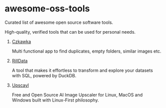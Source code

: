 # awesome-oss-tools
Curated list of awesome open source software tools.

High-quality, verified tools that can be used for personal needs.

1. [Czkawka](https://github.com/qarmin/czkawka)
   
   Multi functional app to find duplicates, empty folders, similar images etc.
   
2. [RillData](https://github.com/rilldata/rill-developer)

   A tool that makes it effortless to transform and explore your datasets with SQL, powered by DuckDB.
   
3. [Upscayl](https://github.com/upscayl/upscayl)

   Free and Open Source AI Image Upscaler for Linux, MacOS and Windows built with Linux-First philosophy.
